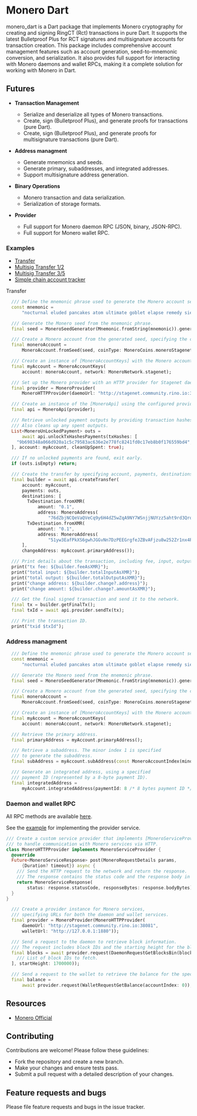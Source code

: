 # Monero Dart

monero_dart is a Dart package that implements Monero cryptography for creating and signing RingCT (Rct) transactions in pure Dart. It supports the latest Bulletproof Plus for RCT signatures and multisignature accounts for transaction creation. This package includes comprehensive account management features such as account generation, seed-to-mnemonic conversion, and serialization. It also provides full support for interacting with Monero daemons and wallet RPCs, making it a complete solution for working with Monero in Dart.

## Futures

- **Transaction Management**
  - Serialize and deserialize all types of Monero transactions.
  - Create, sign (Bulletproof Plus), and generate proofs for transactions (pure Dart).
  - Create, sign (Bulletproof Plus), and generate proofs for multisignature transactions (pure Dart).

- **Address managment**
  - Generate mnemonics and seeds.
  - Generate primary, subaddresses, and integrated addresses.
  - Support multisignature address generation.

- **Binary Operations**
  - Monero transaction and data serialization.
  - Serialization of storage formats.

- **Provider**
  - Full support for Monero daemon RPC (JSON, binary, JSON-RPC).
  - Full support for Monero wallet RPC.


### Examples

  - [Transfer](https://github.com/mrtnetwork/monero_dart/blob/main/example/lib/example/in7_out3_example.dart)
  - [Multisig Transfer 1/2](https://github.com/mrtnetwork/monero_dart/blob/main/example/lib/example/m1_n2_example.dart)
  - [Multisig Transfer 3/5](https://github.com/mrtnetwork/monero_dart/blob/main/example/lib/example/m3_n5_example.dart)
  - [Simple chain account tracker](https://github.com/mrtnetwork/monero_dart/blob/main/example/lib/example/tracker.dart)



Transfer 

```dart
  /// Define the mnemonic phrase used to generate the Monero account seed.
  const mnemonic =
      "nocturnal eluded pancakes atom ultimate goblet elapse remedy sieve going weird examine federal zones duties mews howls vortex rebel zoom delayed puddle moment ozone going";

  /// Generate the Monero seed from the mnemonic phrase.
  final seed = MoneroSeedGenerator(Mnemonic.fromString(mnemonic)).generate();

  /// Create a Monero account from the generated seed, specifying the coin type (Stagenet).
  final moneroAccount =
      MoneroAccount.fromSeed(seed, coinType: MoneroCoins.moneroStagenet);

  /// Create an instance of [MoneroAccountKeys] with the Monero account and network (Stagenet).
  final myAccount = MoneroAccountKeys(
      account: moneroAccount, network: MoneroNetwork.stagenet);

  /// Set up the Monero provider with an HTTP provider for Stagenet daemon.
  final provider = MoneroProvider(
      MoneroHTTPProvider(daemoUrl: "http://stagenet.community.rino.io:38081"));

  /// Create an instance of the [MoneroApi] using the configured provider.
  final api = MoneroApi(provider);

  /// Retrieve unlocked payment outputs by providing transaction hashes and the account.
  /// Also cleans up any spent outputs.
  List<MoneroUnLockedPayment> outs =
      await api.unlockTxHashesPayments(txHashes: [
    "9b698348a066d920a1c5c79583ac636e2e778fc8241fd0c17eb8b0f176559bd4",
  ], account: myAccount, cleanUpSpent: true);

  /// If no unlocked payments are found, exit early.
  if (outs.isEmpty) return;

  /// Create the transfer by specifying account, payments, destinations, and change address.
  final builder = await api.createTransfer(
      account: myAccount,
      payments: outs,
      destinations: [
        TxDestination.fromXMR(
            amount: "0.1",
            address: MoneroAddress(
                "76dZbjNCQeVaQVeCq9y6H4dZ5wZqA9NY7WSnjjNUYzz5aht9rd3Qro57SSaN2eerE1aHkS9qvw5iscx3JrAT87bL8FiJ1Ye")),
        TxDestination.fromXMR(
            amount: "0.1",
            address: MoneroAddress(
                "51yw3EafPkXS6gwhJGGvNn7DzPEEGrgfeJZBvAFjzu8w252Zr1nx4PfVdXi4e6kiiQMBJ8k4JCFby2pANTAjofbo2rWBpbx")),
      ],
      changeAddress: myAccount.primaryAddress());

  /// Print details about the transaction, including fee, input, output, and change address.
  print("tx fee: ${builder.feeAsXMR}");
  print("total input: ${builder.totalInputAsXMR}");
  print("total output: ${builder.totalOutputAsXMR}");
  print("change address: ${builder.change?.address}");
  print("change amount: ${builder.change?.amountAsXMR}");

  /// Get the final signed transaction and send it to the network.
  final tx = builder.getFinalTx();
  final txId = await api.provider.sendTx(tx);

  /// Print the transaction ID.
  print("txid $txId");
```

### Address managment
```dart
  /// Define the mnemonic phrase used to generate the Monero account seed.
  const mnemonic =
      "nocturnal eluded pancakes atom ultimate goblet elapse remedy sieve going weird examine federal zones duties mews howls vortex rebel zoom delayed puddle moment ozone going";

  /// Generate the Monero seed from the mnemonic phrase.
  final seed = MoneroSeedGenerator(Mnemonic.fromString(mnemonic)).generate();

  /// Create a Monero account from the generated seed, specifying the coin type (Stagenet).
  final moneroAccount =
      MoneroAccount.fromSeed(seed, coinType: MoneroCoins.moneroStagenet);

  /// Create an instance of [MoneroAccountKeys] with the Monero account and network (Stagenet).
  final myAccount = MoneroAccountKeys(
      account: moneroAccount, network: MoneroNetwork.stagenet);

  /// Retrieve the primary address.
  final primaryAddress = myAccount.primaryAddress();

  /// Retrieve a subaddress. The minor index 1 is specified
  /// to generate the subaddress.
  final subAddress = myAccount.subAddress(const MoneroAccountIndex(minor: 1));

  /// Generate an integrated address, using a specified
  /// payment ID (represented by a 8-byte payment ID).
  final integratedAddress =
      myAccount.integratedAddress(paymentId: 8 /* 8 bytes payment ID */);

```

### Daemon and wallet RPC
All RPC methods are available [here](https://github.com/mrtnetwork/monero_dart/tree/main/lib/src/provider/methods).

 See the [example](https://github.com/mrtnetwork/monero_dart/blob/main/example/lib/example/provider_example.dart) for implementing the provider service.

```dart
/// Create a custom service provider that implements [MoneroServiceProvider]
/// to handle communication with Monero services via HTTP.
class MoneroHTTPProvider implements MoneroServiceProvider {
  @override
  Future<MoneroServiceResponse> post(MoneroRequestDetails params,
      {Duration? timeout}) async {
    /// Send the HTTP request to the network and return the response.
    /// The response contains the status code and the response body in bytes.
    return MoneroServiceResponse(
        status: response.statusCode, responseBytes: response.bodyBytes);
  }
}

  /// Create a provider instance for Monero services, 
  /// specifying URLs for both the daemon and wallet services.
  final provider = MoneroProvider(MoneroHTTPProvider(
      daemoUrl: "http://stagenet.community.rino.io:38081",
      walletUrl: "http://127.0.0.1:1880"));

  /// Send a request to the daemon to retrieve block information.
  /// The request includes block IDs and the starting height for the block range.
  final blocks = await provider.request(DaemonRequestGetBlocksBin(blockIds: [
    /// List of block IDs to fetch.
  ], startHeight: 1700000));

  /// Send a request to the wallet to retrieve the balance for the specified account index.
  final balance =
      await provider.request(WalletRequestGetBalance(accountIndex: 0));


```

## Resources

- [Monero Official](https://github.com/monero-project/monero)

## Contributing

Contributions are welcome! Please follow these guidelines:

- Fork the repository and create a new branch.
- Make your changes and ensure tests pass.
- Submit a pull request with a detailed description of your changes.

## Feature requests and bugs

Please file feature requests and bugs in the issue tracker.

